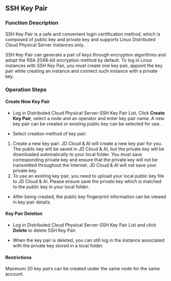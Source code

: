## SSH Key Pair

### Function Description

SSH Key Pair is a safe and convenient login certification method, which is composed of public key and private key and supports Linux Distributed Cloud Physical Server instances only.

SSH Key Pair can generate a pair of keys through encryption algorithms and adopt the RSA 2048-bit encryption method by default. To log in Linux instances with SSH Key Pair, you must create one key pair, appoint the key pair while creating an instance and connect such instance with a private key.

### Operation Steps

#### Create New Key Pair

- Log in Distributed Cloud Physical Server-SSH Key Pair List, Click **Create Key Pair**, select a node and an operator and enter key pair name. A new key pair can be created or existing public key can be selected for use.

- Select creation method of key pair:<br/>

1. Create a new key pair: JD Cloud & AI will create a new key pair for you. The public key will be saved in JD Cloud & AI, but the private key will be downloaded automatically to your local folder. You must save corresponding private key and ensure that the private key will not be transmitted throughout the Internet. JD Cloud & AI will not save your private key.<br/>
2. To use an existing key pair, you need to upload your local public key file to JD Cloud & AI. Please ensure save the private key which is matched to the public key in your local folder.<br/>

- After being created, the public key fingerprint information can be viewed in key pair details.<br/>

#### Key Pair Deletion

- Log in Distributed Cloud Physical Server-SSH Key Pair List and click **Delete** to delete SSH Key Pair.<br/>

- When the key pair is deleted, you can still log in the instance associated with the private key stored in a local folder.<br/>

#### Restrictions
  Maximum 20 key pairs can be created under the same node for the same account.<br/>
